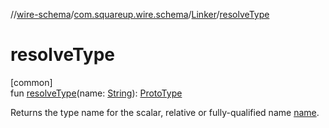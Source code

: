 //[wire-schema](../../../index.md)/[com.squareup.wire.schema](../index.md)/[Linker](index.md)/[resolveType](resolve-type.md)

# resolveType

[common]\
fun [resolveType](resolve-type.md)(name: [String](https://kotlinlang.org/api/latest/jvm/stdlib/kotlin/-string/index.html)): [ProtoType](../-proto-type/index.md)

Returns the type name for the scalar, relative or fully-qualified name [name](resolve-type.md).
